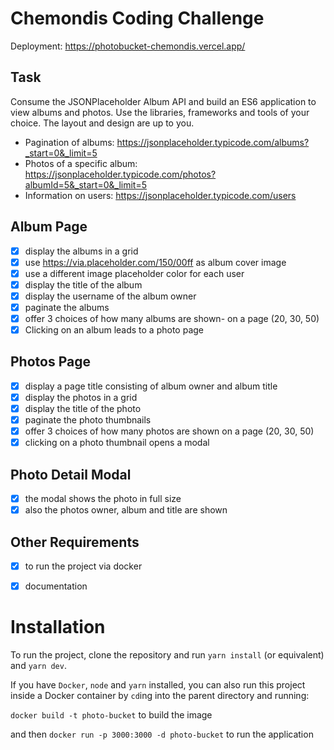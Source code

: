 # Chemondis Coding Challenge
Deployment: https://photobucket-chemondis.vercel.app/

## Task
Consume the JSONPlaceholder Album API and build an ES6 application to view albums and photos.
Use the libraries, frameworks and tools of your choice. The layout and design are up to you.

- Pagination of albums: https://jsonplaceholder.typicode.com/albums?_start=0&_limit=5
- Photos of a specific album: https://jsonplaceholder.typicode.com/photos?albumId=5&_start=0&_limit=5
- Information on users: https://jsonplaceholder.typicode.com/users

## Album Page
- [x] display the albums in a grid
- [x] use https://via.placeholder.com/150/00ff as album cover image
- [x] use a different image placeholder color for each user
- [x] display the title of the album
- [x] display the username of the album owner
- [x] paginate the albums
- [x] offer 3 choices of how many albums are shown- on a page (20, 30, 50)
- [x] Clicking on an album leads to a photo page
## Photos Page
- [x] display a page title consisting of album owner and album title
- [x] display the photos in a grid
- [x] display the title of the photo
- [x] paginate the photo thumbnails
- [x] offer 3 choices of how many photos are shown on a page (20, 30, 50)
- [x] clicking on a photo thumbnail opens a modal
## Photo Detail Modal
- [x] the modal shows the photo in full size
- [x] also the photos owner, album and title are shown

## Other Requirements
- [x] to run the project via docker
- [x] documentation


# Installation

To run the project, clone the repository and run `yarn install` (or equivalent) and `yarn dev`.

If you have `Docker`, `node` and `yarn` installed, you can also run this project inside a Docker container by
`cd`ing into the parent directory and running:

`docker build -t photo-bucket` to build the image

and then
`docker run -p 3000:3000 -d photo-bucket` to run the application

